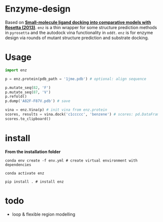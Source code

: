 # Enzyme-design
Based on [**Small-molecule ligand docking into comparative models with Rosetta (2013)**](https://www.ncbi.nlm.nih.gov/pmc/articles/PMC5750396/). ```enz``` is a thin wrapper for some structure prediction methods in ```pyrosetta``` and the autodock vina functionality in ```oddt```. ```enz``` is for enzyme design via rounds of mutant structure prediction  and substrate docking.

# Usage
```python
import enz

p = enz.protein(pdb_path = '1jme.pdb') # optional: align sequence

p.mutate_seq(82, 'F')
p.mutate_seq(87, 'V')
p.refold()
p.dump('A82F-F87V.pdb') # save

vina = enz.Vina(p) # init vina from enz.protein
scores, results = vina.dock('c1ccccc', 'benzene') # scores: pd.DataFrame; results: [oddt.mol, ...] (poses)
scores.to_clipboard()
```

# install
**From the installation folder**

```conda env create -f env.yml # create virtual environment with dependencies```

```conda activate enz```

```pip install . # install enz```


# todo
- loop & flexible region modelling
